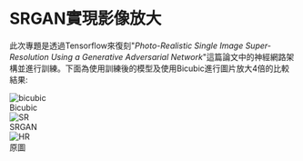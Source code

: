# SRGAN實現影像放大
此次專題是透過Tensorflow來復刻"_Photo-Realistic Single Image Super-Resolution Using a Generative Adversarial Network_"這篇論文中的神經網路架構並進行訓練。下面為使用訓練後的模型及使用Bicubic進行圖片放大4倍的比較結果:

![bicubic](https://github.com/jerry3107/SRGAN/assets/105486398/1fc4db37-f586-4eb9-b514-8b08ba4df46c)   
Bicubic  
![SR](https://github.com/jerry3107/SRGAN/assets/105486398/a4c29aa2-218d-4dd7-af5e-314eb8ff1013)  
SRGAN  
![HR](https://github.com/jerry3107/SRGAN/assets/105486398/0f131849-00ad-4d14-ae25-1b3d37784597)  
原圖

